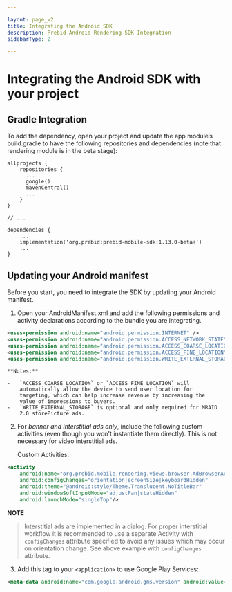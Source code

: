```yaml
---

layout: page_v2
title: Integrating the Android SDK
description: Prebid Android Rendering SDK Integration
sidebarType: 2

---
```


# Integrating the Android SDK with your project

## Gradle Integration


To add the dependency, open your project and update the app module’s build.gradle to have the following repositories and dependencies (note that rendering module is in the beta stage):

```
allprojects {
    repositories {
      ...
      google()
      mavenCentral()
      ...
    }
}

// ...

dependencies {
    ...
    implementation('org.prebid:prebid-mobile-sdk:1.13.0-beta+')
    ...
}
```

## Updating your Android manifest


Before you start, you need to integrate the SDK by updating your Android manifest.

1.  Open your AndroidManifest.xml and add the following permissions and activity declarations according to the bundle you are integrating.

``` xml
<uses-permission android:name="android.permission.INTERNET" />
<uses-permission android:name="android.permission.ACCESS_NETWORK_STATE" />
<uses-permission android:name="android.permission.ACCESS_COARSE_LOCATION" />
<uses-permission android:name="android.permission.ACCESS_FINE_LOCATION" />
<uses-permission android:name="android.permission.WRITE_EXTERNAL_STORAGE" />
```

    **Notes:**

    -   `ACCESS_COARSE_LOCATION` or `ACCESS_FINE_LOCATION` will
        automatically allow the device to send user location for
        targeting, which can help increase revenue by increasing the
        value of impressions to buyers.
    -   `WRITE_EXTERNAL_STORAGE` is optional and only required for MRAID
        2.0 storePicture ads.

2.  For *banner and interstitial ads only*, include the following custom activities (even though you won't instantiate them directly). This is not necessary for video interstitial ads.

    Custom Activities:

``` xml
<activity
    android:name="org.prebid.mobile.rendering.views.browser.AdBrowserActivity"
    android:configChanges="orientation|screenSize|keyboardHidden"
    android:theme="@android:style/Theme.Translucent.NoTitleBar"
    android:windowSoftInputMode="adjustPan|stateHidden"
    android:launchMode="singleTop"/>  
```

**NOTE**
>Interstitial ads are implemented in a dialog. For proper interstitial workflow it is recommended to use a separate Activity with `configChanges` attribute specified to avoid any issues which may occur on orientation change.
> See above example with `configChanges` attribute.

3.  Add this tag to your `<application>` to use Google Play Services:

 ``` xml
<meta-data android:name="com.google.android.gms.version" android:value="@integer/google_play_services_version" />  
```
